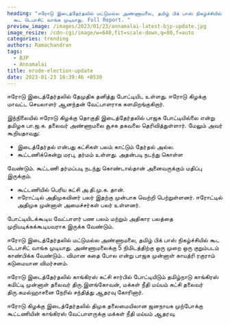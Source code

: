 ```yaml
---
heading: "ஈரோடு இடைத்தேர்தலில் மட்டுமல்ல அண்ணாமலை, தமிழ் பிக் பாஸ் நிகழ்ச்சியில்
  கூட டெபாசிட் வாங்க முடியாது. Full Report. "
preview_image: /images/2023/01/23/annamalai-latest-bjp-update.jpg
image_resize: /cdn-cgi/image/w=640,fit=scale-down,q=80,f=auto
categories: trending
authors: Ramachandran
tags:
  - BJP
  - Annamalai
title: erode-election-update
date: 2023-01-23 16:39:46 +0530
---
```

ஈரோடு இடைத்தேர்தலில் தேமுதிக தனித்து போட்டியிட உள்ளது. ஈரோடு கிழக்கு மாவட்ட செயலாளர் ஆனந்தன் வேட்பாளராக களமிறங்குகிறார்.

இந்நிலையில் ஈரோடு கிழக்கு தொகுதி இடைத்தேர்தலில் பாஜக போட்டியில்லை என்று தமிழக பா.ஜ.க. தலைவர் அண்ணாமலை சூசக தகவலை தெரிவித்துள்ளார். மேலும் அவர் கூறியதாவது:

* இடைத்தேர்தல் என்பது கட்சிகள் பலம் காட்டும் தேர்தல் அல்ல.
* கூட்டணிக்கென்று மரபு, தர்மம் உள்ளது. அதன்படி நடந்து கொள்ள

வேண்டும். கூட்டணி தர்மப்படி நடந்து கொண்டால்தான் அனைவருக்கும் மதிப்பு இருக்கும்.

* கூட்டணியில் பெரிய கட்சி அ.தி.மு.க. தான்.
* ஈரோட்டில் அதிமுகவினர் பலர் இதற்கு முன்பாக வெற்றி பெற்றுள்ளனர். ஈரோட்டில் அதிமுக முன்னாள் அமைச்சர்கள் பலர் உள்ளனர்.

போட்டியிடக்கூடிய வேட்பாளர் பண பலம் மற்றும் அதிகார பலத்தை முறியடிக்கக்கூடியவராக இருக்க வேண்டும்.

ஈரோடு இடைத்தேர்தலில் மட்டுமல்ல அண்ணாமலை, தமிழ் பிக் பாஸ் நிகழ்ச்சியில் கூட டெபாசிட் வாங்க முடியாது. அண்ணாமலைக்கு 5 நிமிடத்திற்கு ஒரு முறை ஒரு குறும்படம் காண்பிக்க வேண்டும்.. விமான கதை போல என்று பாஜக முன்னாள்  காயத்ரி ரகுராம் கடுமையான விமர்சனம்.

ஈரோடு இடைத்தேர்தலில் காங்கிரஸ் கட்சி சார்பில் போட்டியிடும் தமிழ்நாடு காங்கிரஸ் கமிட்டி முன்னாள் தலைவர் திரு.இளங்கோவன், மக்கள் நீதி மய்யம் கட்சி தலைவர் திரு.கமல்ஹாசனை நேரில் சந்தித்து ஆதரவு கோரினார்.

ஈரோடு கிழக்கு இடைத்தேர்தலில் திமுக தலைமையிலான ஜனநாயக முற்போக்கு கூட்டணியின் காங்கிரஸ் வேட்பாளருக்கு மக்கள் நீதி மய்யம் ஆதரவு.